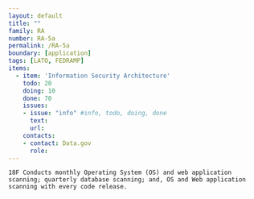 ```yaml
---
layout: default
title: ""
family: RA
number: RA-5a
permalink: /RA-5a
boundary: [application]
tags: [LATO, FEDRAMP]
items:
  - item: 'Information Security Architecture'
    todo: 20
    doing: 10
    done: 70   
    issues:
    - issue: "info" #info, todo, doing, done
      text:
      url:
    contacts:
    - contact: Data.gov
      role:
---
```

`18F Conducts monthly Operating System (OS) and web application scanning; quarterly database scanning; and, OS and Web application scanning with every code release.`
